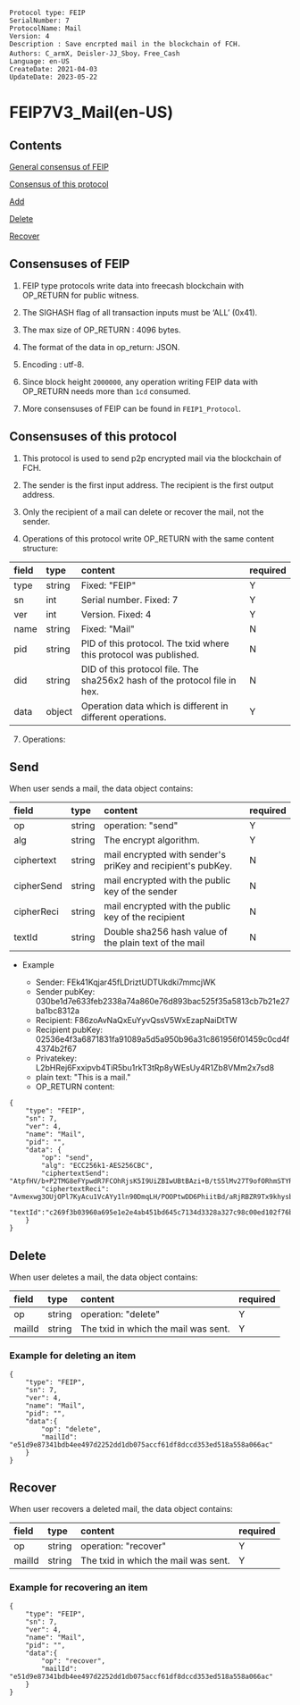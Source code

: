 ```
Protocol type: FEIP
SerialNumber: 7
ProtocolName: Mail
Version: 4
Description : Save encrpted mail in the blockchain of FCH.
Authors: C_armX, Deisler-JJ_Sboy，Free_Cash
Language: en-US
CreateDate: 2021-04-03
UpdateDate: 2023-05-22
```

# FEIP7V3_Mail(en-US)

## Contents

[General consensus of FEIP](#general-consensus-of-feip)

[Consensus of this protocol](#consensus-of-this-protocol)

[Add](#send)

[Delete](#delete)

[Recover](#recover)

## Consensuses of FEIP

1. FEIP type protocols write data into freecash blockchain with OP_RETURN for public witness.

2. The SIGHASH flag of all transaction inputs must be ‘ALL’ (0x41).

3. The max size of OP_RETURN : 4096 bytes.

4. The format of the data in op_return: JSON.

5. Encoding : utf-8.

6. Since block height `2000000`, any operation writing FEIP data with OP_RETURN needs more than `1cd` consumed.

7. More consensuses of FEIP can be found in `FEIP1_Protocol`.

## Consensuses of this protocol

1. This protocol is used to send p2p encrypted mail via the blockchain of FCH.

2. The sender is the first input address. The recipient is the first output address.

3. Only the recipient of a mail can delete or recover the mail, not the sender.

4. Operations of this protocol write OP_RETURN with the same content structure:

|field|type|content|required|
|:----|:----|:----|:----|
|type|string|Fixed: "FEIP"|Y|
|sn|int|Serial number. Fixed: 7|Y|
|ver|int|Version. Fixed: 4|Y|
|name|string|Fixed: "Mail"|N|
|pid|string|PID of this protocol. The txid where this protocol was published.|N|
|did|string|DID of this protocol file. The sha256x2 hash of the protocol file in hex.|N|
|data|object|Operation data which is different in different operations. |Y|

7. Operations:

## Send

When user sends a mail, the data object contains:

| field         | type   | content                                                     | required |
|:--------------|:-------|:------------------------------------------------------------|:---------|
| op            | string | operation: "send"                                           | Y        |
| alg           | string | The encrypt algorithm.                                      | Y        |
| ciphertext    | string | mail encrypted with sender's priKey and recipient's pubKey. | N        |
| cipherSend| string | mail encrypted with the public key of the sender            | N        |
| cipherReci| string | mail encrypted with the public key of the recipient         | N        |
| textId        | string | Double sha256 hash value of the plain text of the mail      | N        |

* Example

	- Sender: FEk41Kqjar45fLDriztUDTUkdki7mmcjWK
	- Sender pubKey: 030be1d7e633feb2338a74a860e76d893bac525f35a5813cb7b21e27ba1bc8312a
	- Recipient: F86zoAvNaQxEuYyvQssV5WxEzapNaiDtTW
	- Recipient pubKey: 02536e4f3a6871831fa91089a5d5a950b96a31c861956f01459c0cd4f4374b2f67
	- Privatekey: L2bHRej6Fxxipvb4TiR5bu1rkT3tRp8yWEsUy4R1Zb8VMm2x7sd8
	- plain text: "This is a mail."
	- OP_RETURN content:

```
{
	"type": "FEIP",
	"sn": 7,
	"ver": 4,
	"name": "Mail",
	"pid": "",
	"data": {
		"op": "send",
		"alg": "ECC256k1-AES256CBC",
		"ciphertextSend": "AtpfHV/b+P2TMG8eFYpwdR7FCOhRjsK5I9UiZBIwUBtBAzi+B/tS5lMv27T9ofORhmSTYRYEfMIaffEwkwtfgEdormE5u4YKnBf001bWPeIQIXEz8HAj7XVt1rYLciJPdQ==",
		"ciphertextReci": "Avmexwg3OUjOPl7KyAcu1VcAYy1ln90DmqLH/POOPtwDD6PhiitBd/aRjRBZR9Tx9khysbQLHXKFL4BJ6Af0J6iKiDLZXOfvlzdXNM+TzADj0ryOsX9vtVXPsiljS6PjFg==";
		"textId":"c269f3b03960a695e1e2e4ab451bd645c7134d3328a327c98c00ed102f76b451"
	}
}
```

## Delete

When user deletes a mail, the data object contains:

|field|type|content|required|
|:----|:----|:----|:----|
|op|string|operation: "delete"|Y|
|mailId|string|The txid in which the mail was sent.|Y|


### Example for deleting an item
```
{
    "type": "FEIP",
    "sn": 7,
    "ver": 4,
    "name": "Mail",
    "pid": "",
    "data":{
        "op": "delete",
        "mailId": "e51d9e87341bdb4ee497d2252dd1db075accf61df8dccd353ed518a558a066ac"
    }
}
```

## Recover

When user recovers a deleted mail, the data object contains:

|field|type|content|required|
|:----|:----|:----|:----|
|op|string|operation: "recover"|Y|
|mailId|string|The txid in which the mail was sent.|Y|

### Example for recovering an item
```
{
    "type": "FEIP",
    "sn": 7,
    "ver": 4,
    "name": "Mail",
    "pid": "",
    "data":{
        "op": "recover",
        "mailId": "e51d9e87341bdb4ee497d2252dd1db075accf61df8dccd353ed518a558a066ac"
    }
}
```

